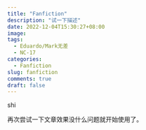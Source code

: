 ```yaml
---
title: "Fanfiction"
description: "试一下描述"
date: 2022-12-04T15:30:27+08:00
image: 
tags:
  - Eduardo/Mark无差
  - NC-17
categories:
  - Fanfiction
slug: fanfiction
comments: true
draft: false
---
```


shi

再次尝试一下文章效果没什么问题就开始使用了。